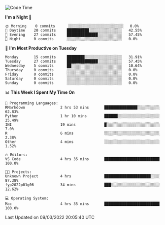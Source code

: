 <!--START_SECTION:waka-->
![Code Time](http://img.shields.io/badge/Code%20Time-7%20hrs%2045%20mins-blue)

**I'm a Night 🦉** 

```text
🌞 Morning    0 commits      ░░░░░░░░░░░░░░░░░░░░░░░░░   0.0% 
🌆 Daytime    20 commits     ██████████░░░░░░░░░░░░░░░   42.55% 
🌃 Evening    27 commits     ██████████████░░░░░░░░░░░   57.45% 
🌙 Night      0 commits      ░░░░░░░░░░░░░░░░░░░░░░░░░   0.0%

```
📅 **I'm Most Productive on Tuesday** 

```text
Monday       15 commits     ████████░░░░░░░░░░░░░░░░░   31.91% 
Tuesday      27 commits     ██████████████░░░░░░░░░░░   57.45% 
Wednesday    5 commits      ██░░░░░░░░░░░░░░░░░░░░░░░   10.64% 
Thursday     0 commits      ░░░░░░░░░░░░░░░░░░░░░░░░░   0.0% 
Friday       0 commits      ░░░░░░░░░░░░░░░░░░░░░░░░░   0.0% 
Saturday     0 commits      ░░░░░░░░░░░░░░░░░░░░░░░░░   0.0% 
Sunday       0 commits      ░░░░░░░░░░░░░░░░░░░░░░░░░   0.0%

```


📊 **This Week I Spent My Time On** 

```text
💬 Programming Languages: 
RMarkdown                2 hrs 53 mins       ███████████████░░░░░░░░░░   62.83% 
Python                   1 hr 10 mins        ██████░░░░░░░░░░░░░░░░░░░   25.49% 
INI                      19 mins             █░░░░░░░░░░░░░░░░░░░░░░░░   7.0% 
R                        6 mins              ░░░░░░░░░░░░░░░░░░░░░░░░░   2.38% 
Other                    4 mins              ░░░░░░░░░░░░░░░░░░░░░░░░░   1.52%

🔥 Editors: 
VS Code                  4 hrs 35 mins       █████████████████████████   100.0%

🐱‍💻 Projects: 
Unknown Project          4 hrs               █████████████████████░░░░   87.38% 
fyp2022p01g06            34 mins             ███░░░░░░░░░░░░░░░░░░░░░░   12.62%

💻 Operating System: 
Mac                      4 hrs 35 mins       █████████████████████████   100.0%

```


 Last Updated on 09/03/2022 20:05:40 UTC
<!--END_SECTION:waka-->


<!---
viggo-gascou/viggo-gascou is a ✨ special ✨ repository because its `README.md` (this file) appears on your GitHub profile.
You can click the Preview link to take a look at your changes.
--->
